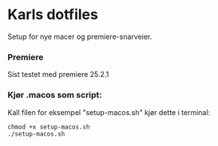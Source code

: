 # Karls dotfiles

Setup for nye macer og premiere-snarveier.

### Premiere
Sist testet med premiere 25.2.1


### Kjør .macos som script:
Kall filen for eksempel "setup-macos.sh"
kjør dette i terminal:
```
chmod +x setup-macos.sh
./setup-macos.sh
```